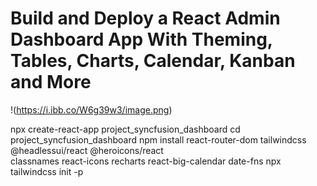 # Build and Deploy a React Admin Dashboard App With Theming, Tables, Charts, Calendar, Kanban and More
!(https://i.ibb.co/W6g39w3/image.png)



npx create-react-app  project_syncfusion_dashboard
cd  project_syncfusion_dashboard
npm install react-router-dom tailwindcss @headlessui/react @heroicons/react \
            classnames react-icons recharts react-big-calendar date-fns
npx tailwindcss init -p

